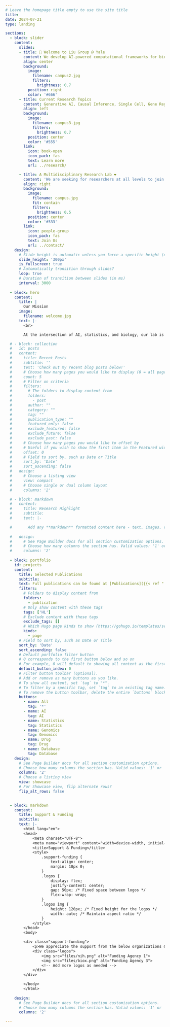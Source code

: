 ```yaml
---
# Leave the homepage title empty to use the site title
title:
date: 2024-07-21
type: landing

sections:
  - block: slider
    content:
      slides:
      - title: 👋 Welcome to Liu Group @ Yale
        content: We develop AI-powered computational frameworks for biomedical and statistical research
        align: center
        background:
          image:
            filename: campus2.jpg
            filters:
              brightness: 0.7
          position: right
          color: '#666'
      - title: Current Research Topics
        content: Generative AI, Causal Inference, Single Cell, Gene Regulation, High-dimensional Statistics
        align: left
        background:
          image:
            filename: campus3.jpg
            filters:
              brightness: 0.7
          position: center
          color: '#555'
        link:
          icon: book-open
          icon_pack: fas
          text: Learn more
          url: ../research/

      - title: A Multidisciplinary Research Lab ❤️ 
        content: 'We are seeking for researchers at all levels to join us!'
        align: right
        background:
          image:
            filename: campus.jpg
            fit: contain
            filters:
              brightness: 0.5
          position: center
          color: '#333'
        link:
          icon: people-group
          icon_pack: fas
          text: Join Us
          url: ../contact/
    design:
      # Slide height is automatic unless you force a specific height (e.g. '400px')
      slide_height: '300px'
      is_fullscreen: true
      # Automatically transition through slides?
      loop: true
      # Duration of transition between slides (in ms)
      interval: 3000
      
  - block: hero
    content:
      title: |
        Our Mission
      image:
        filename: welcome.jpg
      text: |-
        <br>

        At the intersection of AI, statistics, and biology, our lab is dedicated to developing novel computational frameworks for unraveling the complexities of biomedical data, paving the way for groundbreaking discoveries in computational biology and biomedical informatics.

  # - block: collection
  #   id: posts
  #   content:
  #     title: Recent Posts
  #     subtitle: ''
  #     text: 'Check out my recent blog posts below!'
  #     # Choose how many pages you would like to display (0 = all pages)
  #     count: 5
  #     # Filter on criteria
  #     filters:
  #       # The folders to display content from
  #       folders:
  #         - post
  #       author: ""
  #       category: ""
  #       tag: ""
  #       publication_type: ""
  #       featured_only: false
  #       exclude_featured: false
  #       exclude_future: false
  #       exclude_past: false
  #     # Choose how many pages you would like to offset by
  #     # Useful if you wish to show the first item in the Featured widget
  #     offset: 0
  #     # Field to sort by, such as Date or Title
  #     sort_by: 'Date'
  #     sort_ascending: false
  #   design:
  #     # Choose a listing view
  #     view: compact
  #     # Choose single or dual column layout
  #     columns: '2'

  # - block: markdown
  #   content:
  #     title: Research Highlight
  #     subtitle: 
  #     text: |-

  #       Add any **markdown** formatted content here - text, images, videos, galleries - and even HTML code! {{% cta cta_link="./people/" cta_text="Meet the team ❤️ " %}} 
        
  #   design:
  #     # See Page Builder docs for all section customization options.
  #     # Choose how many columns the section has. Valid values: '1' or '2'.
  #     columns: '2'
      
  - block: portfolio
    id: projects
    content:
      title: Selected Publications
      subtitle: 
      text: Full publications can be found at [Publications]({{< ref "../publication/" >}} "Publications") tab or [Google Scholar](https://scholar.google.com/citations?user=StBWeZgAAAAJ&hl=en).
      filters:
        # Folders to display content from
        folders:
          - publication
        # Only show content with these tags
        tags: ['HL']
        # Exclude content with these tags
        exclude_tags: []
        # Which Hugo page kinds to show (https://gohugo.io/templates/section-templates/#page-kinds)
        kinds:
          - page
      # Field to sort by, such as Date or Title
      sort_by: 'Date'
      sort_ascending: false
      # Default portfolio filter button
      # 0 corresponds to the first button below and so on
      # For example, 0 will default to showing all content as the first button below shows content with *any* tag
      default_button_index: 0
      # Filter button toolbar (optional).
      # Add or remove as many buttons as you like.
      # To show all content, set `tag` to "*".
      # To filter by a specific tag, set `tag` to an existing tag name.
      # To remove the button toolbar, delete the entire `buttons` block.
      buttons:
        - name: All
          tag: '*'
        - name: AI
          tag: AI
        - name: Statistics
          tag: Statistics
        - name: Genomics
          tag: Genomics
        - name: Drug
          tag: Drug
        - name: Database
          tag: Database
    design:
      # See Page Builder docs for all section customization options.
      # Choose how many columns the section has. Valid values: '1' or '2'.
      columns: '2'
      # Choose a listing view
      view: showcase
      # For Showcase view, flip alternate rows?
      flip_alt_rows: false

  
  - block: markdown
    content:
      title: Support & Funding
      subtitle: 
      text: |-
        <html lang="en">
        <head>
            <meta charset="UTF-8">
            <meta name="viewport" content="width=device-width, initial-scale=1.0">
            <title>Support & Funding</title>
            <style>
                .support-funding {
                    text-align: center;
                    margin: 10px 0;
                }
                .logos {
                    display: flex;
                    justify-content: center;
                    gap: 50px; /* Fixed space between logos */
                    flex-wrap: wrap;
                }
                .logos img {
                    height: 120px; /* Fixed height for the logos */
                    width: auto; /* Maintain aspect ratio */
                }
            </style>
        </head>
        <body>

        <div class="support-funding">
            <p>We appreciate the support from the below organizations & agencies.</p>
            <div class="logos">
                <img src="files/nih.png" alt="Funding Agency 1">
                <img src="files/biox.png" alt="Funding Agency 3">
                <!-- Add more logos as needed -->
            </div>
        </div>

        </body>
        </html>
        
    design:
      # See Page Builder docs for all section customization options.
      # Choose how many columns the section has. Valid values: '1' or '2'.
      columns: '2'

---
```

